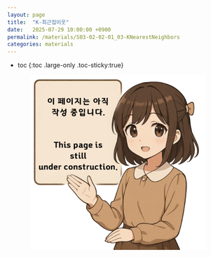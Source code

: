 ```yaml
---
layout: page
title:  "K-최근접이웃"
date:   2025-07-29 10:00:00 +0900
permalink: /materials/S03-02-02-01_03-KNearestNeighbors
categories: materials
---
```

* toc
{:toc .large-only .toc-sticky:true}


<div class="insert-image" style="text-align: center;">
    <img style="width: 400px;" src="/assets/img/PagePreparing.png">
</div>